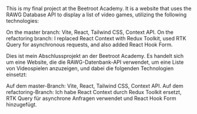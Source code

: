 This is my final project at the Beetroot Academy. It is a website that uses the RAWG Database API to display a list of video games, utilizing the following technologies:

On the master branch: Vite, React, Tailwind CSS, Context API.
On the refactoring branch: I replaced React Context with Redux Toolkit, used RTK Query for asynchronous requests, and also added React Hook Form.

Dies ist mein Abschlussprojekt an der Beetroot Academy. Es handelt sich um eine Website, die die RAWG-Datenbank-API verwendet, um eine Liste von Videospielen anzuzeigen, und dabei die folgenden Technologien einsetzt:

Auf dem master-Branch: Vite, React, Tailwind CSS, Context API.
Auf dem refactoring-Branch: Ich habe React Context durch Redux Toolkit ersetzt, RTK Query für asynchrone Anfragen verwendet und React Hook Form hinzugefügt.
